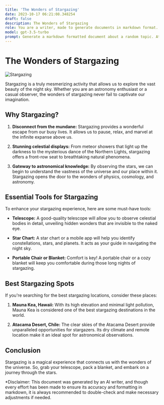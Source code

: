 ```yaml
---
title: 'The Wonders of Stargazing'
date: 2023-10-17 06:21:08.348254
draft: false
description: The Wonders of Stargazing
role: You are a writer, made to generate documents in markdown format. It is very important that all of the documents you generate are in valid markdown format.
model: gpt-3.5-turbo
prompt: Generate a markdown formatted document about a random topic. At the bottom, include a disclaimer explaining that the document was generated by you. The first line of the document should be the title. Make sure that the entire document is in proper markdown format, using a mix of various tags to make the document visually appealing.
---
```


# The Wonders of Stargazing

![Stargazing](https://images.unsplash.com/photo-1516952416334-68e811f8cdf9)

Stargazing is a truly mesmerizing activity that allows us to explore the vast beauty of the night sky. Whether you are an astronomy enthusiast or a casual observer, the wonders of stargazing never fail to captivate our imagination.

## Why Stargazing?

1. **Disconnect from the mundane:** Stargazing provides a wonderful escape from our busy lives. It allows us to pause, relax, and marvel at the infinite expanse above us.

2. **Stunning celestial displays:** From meteor showers that light up the darkness to the mysterious dance of the Northern Lights, stargazing offers a front-row seat to breathtaking natural phenomena.

3. **Gateway to astronomical knowledge:** By observing the stars, we can begin to understand the vastness of the universe and our place within it. Stargazing opens the door to the wonders of physics, cosmology, and astronomy.

## Essential Tools for Stargazing

To enhance your stargazing experience, here are some must-have tools:

- **Telescope:** A good-quality telescope will allow you to observe celestial bodies in detail, unveiling hidden wonders that are invisible to the naked eye.

- **Star Chart:** A star chart or a mobile app will help you identify constellations, stars, and planets. It acts as your guide in navigating the night sky.

- **Portable Chair or Blanket:** Comfort is key! A portable chair or a cozy blanket will keep you comfortable during those long nights of stargazing.

## Best Stargazing Spots

If you're searching for the best stargazing locations, consider these places:

1. **Mauna Kea, Hawaii:** With its high elevation and minimal light pollution, Mauna Kea is considered one of the best stargazing destinations in the world.

2. **Atacama Desert, Chile:** The clear skies of the Atacama Desert provide unparalleled opportunities for stargazers. Its dry climate and remote location make it an ideal spot for astronomical observations.

## Conclusion

Stargazing is a magical experience that connects us with the wonders of the universe. So, grab your telescope, pack a blanket, and embark on a journey through the stars.

*Disclaimer: This document was generated by an AI writer, and though every effort has been made to ensure its accuracy and formatting in markdown, it is always recommended to double-check and make necessary adjustments if needed.